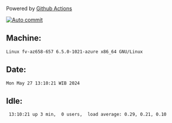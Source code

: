 Powered by [Github Actions](https://github.com/features/actions)

[![Auto commit](https://github.com/hiage/workstation/workflows/Auto%20commit/badge.svg)](https://github.com/hiage/workstation/actions?query=workflow%3A%22Auto+commit%22)

## Machine:
```
Linux fv-az658-657 6.5.0-1021-azure x86_64 GNU/Linux
```
## Date:
```
Mon May 27 13:10:21 WIB 2024
```
## Idle:
```
 13:10:21 up 3 min,  0 users,  load average: 0.29, 0.21, 0.10
```
